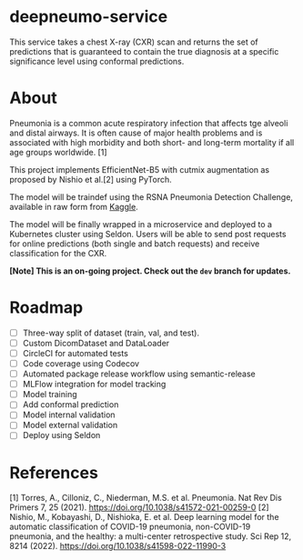 # deepneumo-service
This service takes a chest X-ray (CXR) scan and returns the set of predictions that is guaranteed to contain the true diagnosis at a specific significance level using conformal predictions.

# About
Pneumonia is a common acute respiratory infection that affects tge alveoli and distal airways. It is often cause of major health problems and is associated with high morbidity and both short- and long-term mortality if all age groups worldwide. [1]

This project implements EfficientNet-B5 with cutmix augmentation as proposed by Nishio et al.[2] using PyTorch.

The model will be traindef using the RSNA Pneumonia Detection Challenge, available in raw form from [Kaggle](https://www.kaggle.com/competitions/rsna-pneumonia-detection-challenge/data).

The model will be finally wrapped in a microservice and deployed to a Kubernetes cluster using Seldon. Users will be able to send post requests for online predictions (both single and batch requests) and receive classification for the CXR.

**[Note] This is an on-going project. Check out the `dev` branch for updates.**

# Roadmap
- [ ] Three-way split of dataset (train, val, and test).
- [ ] Custom DicomDataset and DataLoader
- [ ] CircleCI for automated tests
- [ ] Code coverage using Codecov
- [ ] Automated package release workflow using semantic-release
- [ ] MLFlow integration for model tracking
- [ ] Model training
- [ ] Add conformal prediction
- [ ] Model internal validation
- [ ] Model external validation
- [ ] Deploy using Seldon

# References
[1] Torres, A., Cilloniz, C., Niederman, M.S. et al. Pneumonia. Nat Rev Dis Primers 7, 25 (2021). https://doi.org/10.1038/s41572-021-00259-0
[2] Nishio, M., Kobayashi, D., Nishioka, E. et al. Deep learning model for the automatic classification of COVID-19 pneumonia, non-COVID-19 pneumonia, and the healthy: a multi-center retrospective study. Sci Rep 12, 8214 (2022). https://doi.org/10.1038/s41598-022-11990-3
